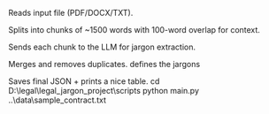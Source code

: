 Reads input file (PDF/DOCX/TXT).

Splits into chunks of ~1500 words with 100-word overlap for context.

Sends each chunk to the LLM for jargon extraction.

Merges and removes duplicates.
defines the jargons


Saves final JSON + prints a nice table.
cd D:\legal\legal_jargon_project\scripts
python main.py ..\data\sample_contract.txt
